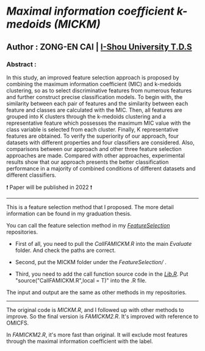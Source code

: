 # *Maximal information coefficient k-medoids (MICKM)*
## Author : ZONG-EN CAI | [I-Shou University T.D.S](http://etd.lib.isu.edu.tw/main/index)
### Abstract :
In this study, an improved feature selection approach is proposed by combining the maximum information coefficient (MIC) and k-medoids clustering, so as to select discriminative features from numerous features and further construct precise classification models. To begin with, the similarity between each pair of features and the similarity between each feature and classes are calculated with the MIC. Then, all features are grouped into K clusters through the k-medoids clustering and a representative feature which possesses the maximum MIC value with the class variable is selected from each cluster. Finally, K representative features are obtained. To verify the superiority of our approach, four datasets with different properties and four classifiers are considered. Also, comparisons between our approach and other three feature selection approaches are made. Compared with other approaches, experimental results show that our approach presents the better classification performance in a majority of combined conditions of different datasets and different classifiers. 

:exclamation: Paper will be published in 2022 :exclamation:

--- 

This is a feature selection method that I proposed. The more detail information can be found in my graduation thesis.

You can call the feature selection method in my [*FeatureSelection*](https://github.com/ZongN/FeatureSelection) repositories.

* First of all, you need to pull the *CallFAMICKM.R* into the main *Evaluate* folder. And check the paths are correct.

* Second, put the MICKM folder under the *FeatureSelection/* .

* Third, you need to add the call function source code in the [*Lib.R*](https://github.com/ZongN/FeatureSelection/blob/master/Evaluate/Lib.R). Put "source("CallFAMICKM.R",local = T)" into the .R file.

The input and output are the same as other methods in my repositories.

---

The original code is *MICKM.R*, and I followed up with other methods to improve. So the final version is *FAMICKM2.R*. It's improved with reference to OMICFS.

In *FAMICKM2.R*, it's more fast than original. It will exclude most features through the maximal information coefficient with the label.
